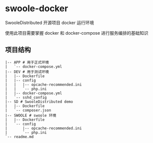# swoole-docker

SwooleDistributed 开源项目 docker 运行环境

使用此项目需要掌握 docker 和 docker-compose 进行服务编排的基础知识

## 项目结构

```
|-- APP # 用于正式环境
|   `-- docker-compose.yml
|-- DEV # 用于测试环境
|   |-- Dockerfile
|   |-- config
|   |   |-- opcache-recommended.ini
|   |   `-- php.ini
|   |-- docker-compose.yml
|   `-- sshd_config
|-- SD # SwooleDistributed demo
|   |-- Dockerfile
|   `-- composer.json
|-- SWOOLE # swoole 环境
|   |-- Dockerfile
|   `-- config
|       |-- opcache-recommended.ini
|       `-- php.ini
`-- readme.md
```
